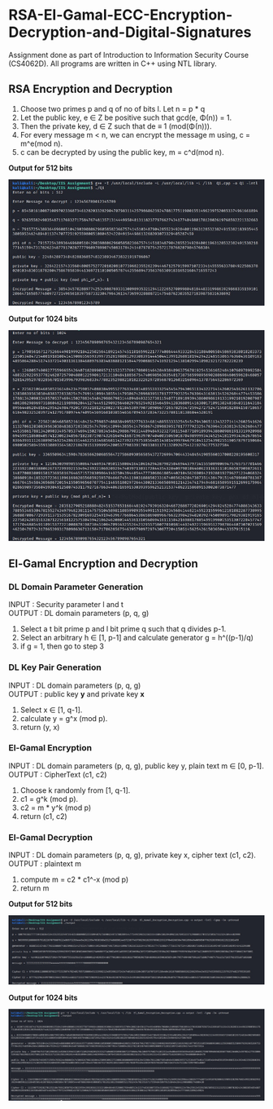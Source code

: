 # RSA-El-Gamal-ECC-Encryption-Decryption-and-Digital-Signatures
Assignment done as part of Introduction to Information Security Course (CS4062D). All programs are written in C++ using NTL library.

## RSA Encryption and Decryption
1. Choose two primes p and q of no of bits l. Let n = p * q
2. Let the public key, e ∈ Z be positive such that gcd(e, Φ(n)) = 1.
3. Then the private key, d ∈ Z such that de ≡ 1 (mod(Φ(n))).
4. For every message m < n, we can encrypt the message m using, c = m^e(mod n).
5. c can be decrypted by using the public key, m = c^d(mod n).

**Output for 512 bits**

![512 bits output](https://github.com/mohammedismailb18/RSA-El-Gamal-ECC-Encryption-Decryption-and-Digital-Signatures/blob/main/1.%20RSA_Encryption_Decryption/output_512bits.jpg)

**Output for 1024 bits**

![1024 bits output](https://github.com/mohammedismailb18/RSA-El-Gamal-ECC-Encryption-Decryption-and-Digital-Signatures/blob/main/1.%20RSA_Encryption_Decryption/output_1024bits.jpg)

## El-Gamal Encryption and Decryption

### DL Domain Parameter Generation
INPUT : Security parameter l and t <br>
OUTPUT : DL domain parameters (p, q, g)
1. Select a t bit prime p and l bit prime q such that q divides p-1.
2. Select an arbitrary h ∈ [1, p-1] and calculate generator g = h^((p-1)/q)
3. if g = 1, then go to step 3

### DL Key Pair Generation
INPUT : DL domain parameters (p, q, g) <br>
OUTPUT : public key **y** and private key **x**
1. Select x ∈ [1, q-1].
2. calculate y = g^x (mod p).
3. return (y, x)

### El-Gamal Encryption
INPUT : DL domain parameters (p, q, g), public key y, plain text m ∈ [0, p-1]. <br>
OUTPUT : CipherText (c1, c2)
1. Choose k randomly from [1, q-1].
2. c1 = g^k (mod p).
3. c2 = m * y^k (mod p)
4. return (c1, c2)

### El-Gamal Decryption
INPUT : DL domain parameters (p, q, g), private key x, cipher text (c1, c2). <br>
OUTPUT : plaintext m
1. compute m = c2 * c1^-x (mod p)
2. return m

**Output for 512 bits**

![512 bits output](https://github.com/mohammedismailb18/RSA-El-Gamal-ECC-Encryption-Decryption-and-Digital-Signatures/blob/main/2.%20El_Gamal_Encryption_Decryption/output_512bits.jpg)

**Output for 1024 bits**

![1024 bits output](https://github.com/mohammedismailb18/RSA-El-Gamal-ECC-Encryption-Decryption-and-Digital-Signatures/blob/main/2.%20El_Gamal_Encryption_Decryption/output_1024bits.jpg)

